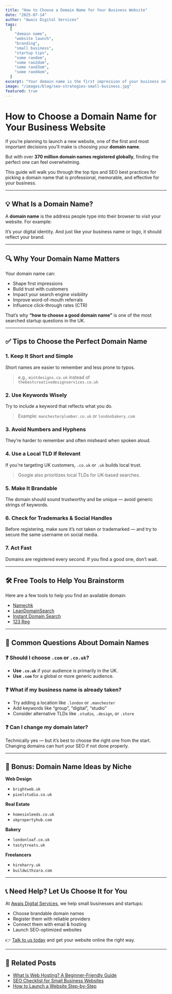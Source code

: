 ```yaml
---
title: "How to Choose a Domain Name for Your Business Website"
date: "2025-07-14"
author: "Awais Digital Services"
tags:
  [
    "domain name",
    "website launch",
    "branding",
    "small business",
    "startup tips",
    "some random",
    "some ran2dom",
    "some rand3om",
    "some rand4om",
  ]
excerpt: "Your domain name is the first impression of your business online. Learn how to choose the perfect domain name that boosts trust, SEO, and brand recognition."
image: "/images/blog/seo-strategies-small-business.jpg"
featured: true
---
```


# How to Choose a Domain Name for Your Business Website

If you’re planning to launch a new website, one of the first and most important decisions you’ll make is choosing your **domain name**.

But with over **370 million domain names registered globally**, finding the perfect one can feel overwhelming.

This guide will walk you through the top tips and SEO best practices for picking a domain name that is professional, memorable, and effective for your business.

---

## 💡 What Is a Domain Name?

A **domain name** is the address people type into their browser to visit your website. For example:

It’s your digital identity. And just like your business name or logo, it should reflect your brand.

---

## 🔍 Why Your Domain Name Matters

Your domain name can:

- Shape first impressions
- Build trust with customers
- Impact your search engine visibility
- Improve word-of-mouth referrals
- Influence click-through rates (CTR)

That’s why **“how to choose a good domain name”** is one of the most searched startup questions in the UK.

---

## ✅ Tips to Choose the Perfect Domain Name

### 1. **Keep It Short and Simple**

Short names are easier to remember and less prone to typos.

> e.g., `mintdesigns.co.uk` instead of `thebestcreativedesignservices.co.uk`

### 2. **Use Keywords Wisely**

Try to include a keyword that reflects what you do.

> Example: `manchesterplumber.co.uk` or `londonbakery.com`

### 3. **Avoid Numbers and Hyphens**

They’re harder to remember and often misheard when spoken aloud.

### 4. **Use a Local TLD If Relevant**

If you're targeting UK customers, `.co.uk` or `.uk` builds local trust.

> Google also prioritizes local TLDs for UK-based searches.

### 5. **Make It Brandable**

The domain should sound trustworthy and be unique — avoid generic strings of keywords.

### 6. **Check for Trademarks & Social Handles**

Before registering, make sure it’s not taken or trademarked — and try to secure the same username on social media.

### 7. **Act Fast**

Domains are registered every second. If you find a good one, don’t wait.

---

## 🛠️ Free Tools to Help You Brainstorm

Here are a few tools to help you find an available domain:

- [Namechk](https://namechk.com)
- [LeanDomainSearch](https://leandomainsearch.com)
- [Instant Domain Search](https://instantdomainsearch.com)
- [123 Reg](https://www.123-reg.co.uk/)

---

## 🧠 Common Questions About Domain Names

### ❓ Should I choose `.com` or `.co.uk`?

- **Use `.co.uk`** if your audience is primarily in the UK.
- **Use `.com`** for a global or more generic audience.

### ❓ What if my business name is already taken?

- Try adding a location like `.london` or `.manchester`
- Add keywords like “group”, “digital”, “studio”
- Consider alternative TLDs like `.studio`, `.design`, or `.store`

### ❓ Can I change my domain later?

Technically yes — but it’s best to choose the right one from the start. Changing domains can hurt your SEO if not done properly.

---

## 🧩 Bonus: Domain Name Ideas by Niche

**Web Design**

- `brightweb.uk`
- `pixelstudio.co.uk`

**Real Estate**

- `homesinleeds.co.uk`
- `ukpropertyhub.com`

**Bakery**

- `londonloaf.co.uk`
- `tastytreats.uk`

**Freelancers**

- `hireharry.uk`
- `buildwithzara.com`

---

## 📞 Need Help? Let Us Choose It for You

At [Awais Digital Services](https://www.awaisdigitalservices.co.uk), we help small businesses and startups:

- Choose brandable domain names
- Register them with reliable providers
- Connect them with email & hosting
- Launch SEO-optimized websites

👉 [Talk to us today](https://www.awaisdigitalservices.co.uk/contact) and get your website online the right way.

---

## 🔄 Related Posts

- [What Is Web Hosting? A Beginner-Friendly Guide](#)
- [SEO Checklist for Small Business Websites](#)
- [How to Launch a Website Step-by-Step](#)
